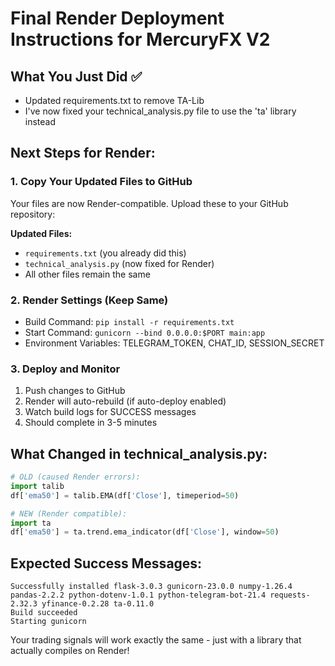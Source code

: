 # Final Render Deployment Instructions for MercuryFX V2

## What You Just Did ✅
- Updated requirements.txt to remove TA-Lib
- I've now fixed your technical_analysis.py file to use the 'ta' library instead

## Next Steps for Render:

### 1. Copy Your Updated Files to GitHub
Your files are now Render-compatible. Upload these to your GitHub repository:

**Updated Files:**
- `requirements.txt` (you already did this)
- `technical_analysis.py` (now fixed for Render)
- All other files remain the same

### 2. Render Settings (Keep Same)
- Build Command: `pip install -r requirements.txt`
- Start Command: `gunicorn --bind 0.0.0.0:$PORT main:app`
- Environment Variables: TELEGRAM_TOKEN, CHAT_ID, SESSION_SECRET

### 3. Deploy and Monitor
1. Push changes to GitHub
2. Render will auto-rebuild (if auto-deploy enabled)
3. Watch build logs for SUCCESS messages
4. Should complete in 3-5 minutes

## What Changed in technical_analysis.py:
```python
# OLD (caused Render errors):
import talib
df['ema50'] = talib.EMA(df['Close'], timeperiod=50)

# NEW (Render compatible):
import ta
df['ema50'] = ta.trend.ema_indicator(df['Close'], window=50)
```

## Expected Success Messages:
```
Successfully installed flask-3.0.3 gunicorn-23.0.0 numpy-1.26.4 pandas-2.2.2 python-dotenv-1.0.1 python-telegram-bot-21.4 requests-2.32.3 yfinance-0.2.28 ta-0.11.0
Build succeeded
Starting gunicorn
```

Your trading signals will work exactly the same - just with a library that actually compiles on Render!